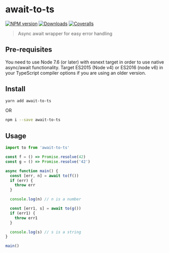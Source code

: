 # await-to-ts

[![NPM version][npm-image]][npm-url]
[![Downloads][download-badge]][npm-url]
[![Coveralls][coveralls-image]][coveralls-url]

> Async await wrapper for easy error handling

 ## Pre-requisites
You need to use Node 7.6 (or later) with esnext target in order to use native async/await functionality. Target ES2015 (Node v4) or ES2016 (node v6) in your TypeScript compiler options if you are using an older version.

## Install

```sh
yarn add await-to-ts
```

OR

```sh
npm i --save await-to-ts
```

## Usage

```js
import to from 'await-to-ts'

const f = () => Promise.resolve(42)
const g = () => Promise.resolve('42')

async function main() {
  const [err, n] = await to(f())
  if (err) {
    throw err
  }

  console.log(n) // n is a number

  const [err1, s] = await to(g())
  if (err1) {
    throw err1
  }

  console.log(s) // s is a string
}

main()
```

[npm-url]: https://npmjs.org/package/await-to-ts
[npm-image]: https://img.shields.io/npm/v/await-to-ts.svg?style=flat-square

[travis-url]: https://travis-ci.org/phra/await-to-ts
[travis-image]: https://img.shields.io/travis/phra/await-to-ts.svg?style=flat-square

[coveralls-url]: https://coveralls.io/r/phra/await-to-ts
[coveralls-image]: https://img.shields.io/coveralls/phra/await-to-ts.svg?style=flat-square

[depstat-url]: https://david-dm.org/phra/await-to-ts
[depstat-image]: https://david-dm.org/phra/await-to-ts.svg?style=flat-square

[download-badge]: https://img.shields.io/npm/dt/await-to-ts.svg?style=flat-square
